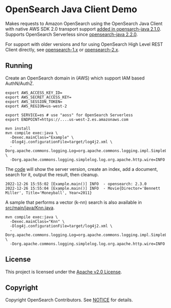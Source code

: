 # OpenSearch Java Client Demo

Makes requests to Amazon OpenSearch using the OpenSearch Java Client with native AWS SDK 2.0 transport support [added in opensarch-java 2.1.0](https://github.com/opensearch-project/opensearch-java/pull/177). Supports OpenSearch Serverless since [opensearch-java 2.2.0](https://github.com/opensearch-project/opensearch-java/pull/339). 

For support with older versions and for using OpenSearch High Level REST Client directly, see [opensearch-1.x](https://github.com/dblock/opensearch-java-client-demo/tree/opensearch-1.x) or [opensearch-2.x](https://github.com/dblock/opensearch-java-client-demo/tree/opensearch-2.x).

## Running

Create an OpenSearch domain in (AWS) which support IAM based AuthN/AuthZ.

```
export AWS_ACCESS_KEY_ID=
export AWS_SECRET_ACCESS_KEY=
export AWS_SESSION_TOKEN=
export AWS_REGION=us-west-2

export SERVICE=es # use "aoss" for OpenSearch Serverless
export ENDPOINT=https://....us-west-2.es.amazonaws.com

mvn install
mvn compile exec:java \
  -Dexec.mainClass="Example" \
  -Dlog4j.configurationFile=target/log4j2.xml \
  -Dorg.apache.commons.logging.Log=org.apache.commons.logging.impl.SimpleLog \
  -Dorg.apache.commons.logging.simplelog.log.org.apache.http.wire=INFO
```

The [code](src/main/java/Example.java) will show the server version, create an index, add a document, search for it, output the result, then cleanup.

```
2022-12-26 15:55:02 [Example.main()] INFO  - opensearch: 2.3.0
2022-12-26 15:55:04 [Example.main()] INFO  - Movie{Director='Bennett Miller', Title='Moneyball', Year=2011}
```

A sample that performs a vector (k-nn) search is also available in [src/main/java/Knn.java](src/main/java/Knn.java).

```
mvn compile exec:java \
  -Dexec.mainClass="Knn" \
  -Dlog4j.configurationFile=target/log4j2.xml \
  -Dorg.apache.commons.logging.Log=org.apache.commons.logging.impl.SimpleLog \
  -Dorg.apache.commons.logging.simplelog.log.org.apache.http.wire=INFO
```

## License 

This project is licensed under the [Apache v2.0 License](LICENSE.txt).

## Copyright

Copyright OpenSearch Contributors. See [NOTICE](NOTICE.txt) for details.
